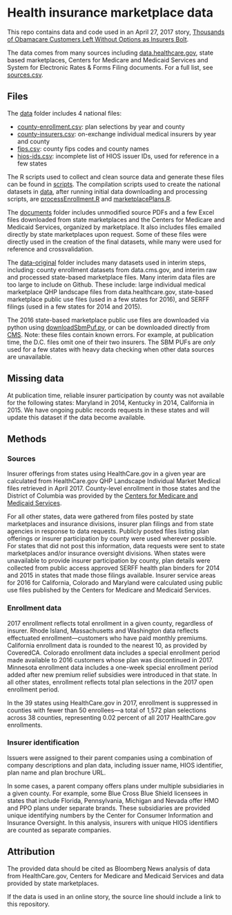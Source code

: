 # Health insurance marketplace data

This repo contains data and code used in an April 27, 2017 story, [Thousands of Obamacare Customers Left Without Options as Insurers Bolt](https://www.bloomberg.com/graphics/2017-health-insurer-exits/).

The data comes from many sources including [data.healthcare.gov](https://data.healthcare.gov/), state based marketplaces, Centers for Medicare and Medicaid Services and System for Electronic Rates & Forms Filing documents. For a full list, see [sources.csv](sources.csv).

## Files
The [data](data/) folder includes 4 national files:
* [county-enrollment.csv](data/county-enrollment.csv): plan selections by year and county
* [county-insurers.csv](data/county-insurers.csv): on-exchange individual medical insurers by year and county
* [fips.csv](data/fips.csv): county fips codes and county names
* [hios-ids.csv](data/hios-ids.csv): incomplete list of HIOS issuer IDs, used for reference in a few states

The R scripts used to collect and clean source data and generate these files can be found in [scripts](scripts/). The compilation scripts used to create the national datasets in [data](data/), after running initial data downloading and processing scripts, are [processEnrollment.R](scripts/processEnrollment.R) and [marketplacePlans.R](scripts/marketplacePlans.R).

The [documents](documents/) folder includes unmodified source PDFs and a few Excel files downloaded from state marketplaces and the Centers for Medicare and Medicaid Services, organized by marketplace. It also includes files emailed directly by state marketplaces upon request. Some of these files were directly used in the creation of the final datasets, while many were used for reference and crossvalidation.

The [data-original](data-original/) folder includes many datasets used in interim steps, including: county enrollment datasets from data.cms.gov, and interim raw and processed state-based marketplace files. Many interim data files are too large to include on Github. These include: large individual medical marketplace QHP landscape files from data.healthcare.gov, state-based marketplace public use files (used in a few states for 2016), and SERFF filings (used in a few states for 2014 and 2015).

The 2016 state-based marketplace public use files are downloaded via python using [downloadSbmPuf.py](scripts/downloadSbmPuf.py), or can be downloaded directly from [CMS](https://www.cms.gov/CCIIO/Resources/Data-Resources/sbm-puf.html). Note: these files contain known errors. For example, at publication time, the D.C. files omit one of their two insurers. The SBM PUFs are *only* used for a few states with heavy data checking when other data sources are unavailable.

## Missing data
At publication time, reliable insurer participation by county was not available for the following states: Maryland in 2014, Kentucky in 2014, California in 2015. We have ongoing public records requests in these states and will update this dataset if the data become available.

## Methods
### Sources
Insurer offerings from states using HealthCare.gov in a given year are calculated from HealthCare.gov QHP Landscape Individual Market Medical files retrieved in April 2017. County-level enrollment in those states and the District of Columbia was provided by the [Centers for Medicare and Medicaid Services](https://www.cms.gov/Research-Statistics-Data-and-Systems/Statistics-Trends-and-Reports/Marketplace-Products/Plan_Selection_ZIP.html).

For all other states, data were gathered from files posted by state marketplaces and insurance divisions, insurer plan filings and from state agencies in response to data requests. Publicly posted files listing plan offerings or insurer participation by county were used wherever possible. For states that did not post this information, data requests were sent to state marketplaces and/or insurance oversight divisions. When states were unavailable to provide insurer participation by county, plan details were collected from public access approved SERFF health plan binders for 2014 and 2015 in states that made those filings available. Insurer service areas for 2016 for California, Colorado and Maryland were calculated using public use files published by the Centers for Medicare and Medicaid Services.

### Enrollment data
2017 enrollment reflects total enrollment in a given county, regardless of insurer. Rhode Island, Massachusetts and Washington data reflects effectuated enrollment—customers who have paid monthly premiums. California enrollment data is rounded to the nearest 10, as provided by CoveredCA. Colorado enrollment data includes a special enrollment period made available to 2016 customers whose plan was discontinued in 2017. Minnesota enrollment data includes a one-week special enrollment period added after new premium relief subsidies were introduced in that state. In all other states, enrollment reflects total plan selections in the 2017 open enrollment period.

In the 39 states using HealthCare.gov in 2017, enrollment is suppressed in counties with fewer than 50 enrollees—a total of 1,572 plan selections across 38 counties, representing 0.02 percent of all 2017 HealthCare.gov enrollments.

### Insurer identification
Issuers were assigned to their parent companies using a combination of company descriptions and plan data, including issuer name, HIOS identifier, plan name and plan brochure URL.

In some cases, a parent company offers plans under multiple subsidiaries in a given county. For example, some Blue Cross Blue Shield licensees in states that include Florida, Pennsylvania, Michigan and Nevada offer HMO and PPO plans under separate brands. These subsidiaries are provided unique identifying numbers by the Center for Consumer Information and Insurance Oversight. In this analysis, insurers with unique HIOS identifiers are counted as separate companies.

## Attribution
The provided data should be cited as Bloomberg News analysis of data from HealthCare.gov, Centers for Medicare and Medicaid Services and data provided by state marketplaces.

If the data is used in an online story, the source line should include a link to this repository.